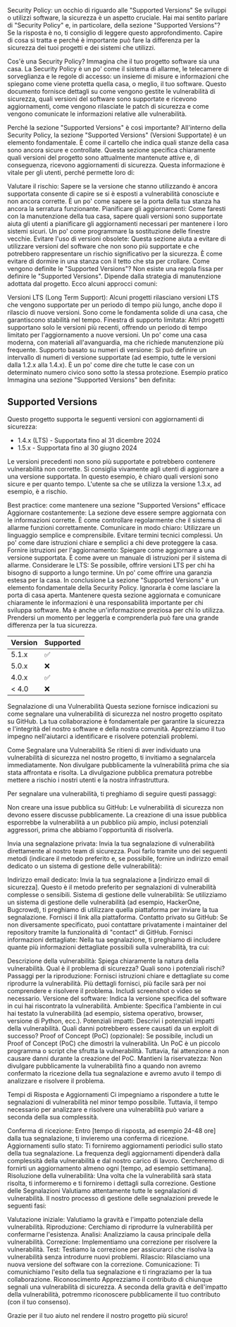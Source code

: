 Security Policy: un occhio di riguardo alle "Supported Versions"
Se sviluppi o utilizzi software, la sicurezza è un aspetto cruciale. Hai mai sentito parlare di "Security Policy" e, in particolare, della sezione "Supported Versions"? Se la risposta è no, ti consiglio di leggere questo approfondimento. Capire di cosa si tratta e perché è importante può fare la differenza per la sicurezza dei tuoi progetti e dei sistemi che utilizzi.

Cos'è una Security Policy?
Immagina che il tuo progetto software sia una casa. La Security Policy è un po' come il sistema di allarme, le telecamere di sorveglianza e le regole di accesso: un insieme di misure e informazioni che spiegano come viene protetta quella casa, o meglio, il tuo software. Questo documento fornisce dettagli su come vengono gestite le vulnerabilità di sicurezza, quali versioni del software sono supportate e ricevono aggiornamenti, come vengono rilasciate le patch di sicurezza e come vengono comunicate le informazioni relative alle vulnerabilità.

Perché la sezione "Supported Versions" è così importante?
All'interno della Security Policy, la sezione "Supported Versions" (Versioni Supportate) è un elemento fondamentale. È come il cartello che indica quali stanze della casa sono ancora sicure e controllate. Questa sezione specifica chiaramente quali versioni del progetto sono attualmente mantenute attive e, di conseguenza, ricevono aggiornamenti di sicurezza. Questa informazione è vitale per gli utenti, perché permette loro di:

Valutare il rischio: Sapere se la versione che stanno utilizzando è ancora supportata consente di capire se si è esposti a vulnerabilità conosciute e non ancora corrette. È un po' come sapere se la porta della tua stanza ha ancora la serratura funzionante.
Pianificare gli aggiornamenti: Come faresti con la manutenzione della tua casa, sapere quali versioni sono supportate aiuta gli utenti a pianificare gli aggiornamenti necessari per mantenere i loro sistemi sicuri. Un po' come programmare la sostituzione delle finestre vecchie.
Evitare l'uso di versioni obsolete: Questa sezione aiuta a evitare di utilizzare versioni del software che non sono più supportate e che potrebbero rappresentare un rischio significativo per la sicurezza. È come evitare di dormire in una stanza con il tetto che sta per crollare.
Come vengono definite le "Supported Versions"?
Non esiste una regola fissa per definire le "Supported Versions". Dipende dalla strategia di manutenzione adottata dal progetto. Ecco alcuni approcci comuni:

Versioni LTS (Long Term Support): Alcuni progetti rilasciano versioni LTS che vengono supportate per un periodo di tempo più lungo, anche dopo il rilascio di nuove versioni. Sono come le fondamenta solide di una casa, che garantiscono stabilità nel tempo.
Finestra di supporto limitata: Altri progetti supportano solo le versioni più recenti, offrendo un periodo di tempo limitato per l'aggiornamento a nuove versioni. Un po' come una casa moderna, con materiali all'avanguardia, ma che richiede manutenzione più frequente.
Supporto basato su numeri di versione: Si può definire un intervallo di numeri di versione supportate (ad esempio, tutte le versioni dalla 1.2.x alla 1.4.x). È un po' come dire che tutte le case con un determinato numero civico sono sotto la stessa protezione.
Esempio pratico
Immagina una sezione "Supported Versions" ben definita:

## Supported Versions

Questo progetto supporta le seguenti versioni con aggiornamenti di sicurezza:

* 1.4.x (LTS) - Supportata fino al 31 dicembre 2024
* 1.5.x - Supportata fino al 30 giugno 2024

Le versioni precedenti non sono più supportate e potrebbero contenere vulnerabilità non corrette. Si consiglia vivamente agli utenti di aggiornare a una versione supportata.
In questo esempio, è chiaro quali versioni sono sicure e per quanto tempo. L'utente sa che se utilizza la versione 1.3.x, ad esempio, è a rischio.

Best practice: come mantenere una sezione "Supported Versions" efficace
Aggiornare costantemente: La sezione deve essere sempre aggiornata con le informazioni corrette. È come controllare regolarmente che il sistema di allarme funzioni correttamente.
Comunicare in modo chiaro: Utilizzare un linguaggio semplice e comprensibile. Evitare termini tecnici complessi. Un po' come dare istruzioni chiare e semplici a chi deve proteggere la casa.
Fornire istruzioni per l'aggiornamento: Spiegare come aggiornare a una versione supportata. È come avere un manuale di istruzioni per il sistema di allarme.
Considerare le LTS: Se possibile, offrire versioni LTS per chi ha bisogno di supporto a lungo termine. Un po' come offrire una garanzia estesa per la casa.
In conclusione
La sezione "Supported Versions" è un elemento fondamentale della Security Policy. Ignorarla è come lasciare la porta di casa aperta. Mantenere questa sezione aggiornata e comunicare chiaramente le informazioni è una responsabilità importante per chi sviluppa software. Ma è anche un'informazione preziosa per chi lo utilizza. Prendersi un momento per leggerla e comprenderla può fare una grande differenza per la tua sicurezza.

| Version | Supported          |
| ------- | ------------------ |
| 5.1.x   | :white_check_mark: |
| 5.0.x   | :x:                |
| 4.0.x   | :white_check_mark: |
| < 4.0   | :x:                |

Segnalazione di una Vulnerabilità
Questa sezione fornisce indicazioni su come segnalare una vulnerabilità di sicurezza nel nostro progetto ospitato su GitHub. La tua collaborazione è fondamentale per garantire la sicurezza e l'integrità del nostro software e della nostra comunità. Apprezziamo il tuo impegno nell'aiutarci a identificare e risolvere potenziali problemi.

Come Segnalare una Vulnerabilità
Se ritieni di aver individuato una vulnerabilità di sicurezza nel nostro progetto, ti invitiamo a segnalarcela immediatamente. Non divulgare pubblicamente la vulnerabilità prima che sia stata affrontata e risolta. La divulgazione pubblica prematura potrebbe mettere a rischio i nostri utenti e la nostra infrastruttura.

Per segnalare una vulnerabilità, ti preghiamo di seguire questi passaggi:

Non creare una issue pubblica su GitHub: Le vulnerabilità di sicurezza non devono essere discusse pubblicamente. La creazione di una issue pubblica esporrebbe la vulnerabilità a un pubblico più ampio, inclusi potenziali aggressori, prima che abbiamo l'opportunità di risolverla.

Invia una segnalazione privata: Invia la tua segnalazione di vulnerabilità direttamente al nostro team di sicurezza. Puoi farlo tramite uno dei seguenti metodi (indicare il metodo preferito e, se possibile, fornire un indirizzo email dedicato o un sistema di gestione delle vulnerabilità):

Indirizzo email dedicato: Invia la tua segnalazione a [indirizzo email di sicurezza]. Questo è il metodo preferito per segnalazioni di vulnerabilità complesse o sensibili.
Sistema di gestione delle vulnerabilità: Se utilizziamo un sistema di gestione delle vulnerabilità (ad esempio, HackerOne, Bugcrowd), ti preghiamo di utilizzare quella piattaforma per inviare la tua segnalazione. Fornisci il link alla piattaforma.
Contatto privato su GitHub: Se non diversamente specificato, puoi contattare privatamente i maintainer del repository tramite la funzionalità di "contact" di GitHub.
Fornisci informazioni dettagliate: Nella tua segnalazione, ti preghiamo di includere quante più informazioni dettagliate possibili sulla vulnerabilità, tra cui:

Descrizione della vulnerabilità: Spiega chiaramente la natura della vulnerabilità. Qual è il problema di sicurezza? Quali sono i potenziali rischi?
Passaggi per la riproduzione: Fornisci istruzioni chiare e dettagliate su come riprodurre la vulnerabilità. Più dettagli fornisci, più facile sarà per noi comprendere e risolvere il problema. Includi screenshot o video se necessario.
Versione del software: Indica la versione specifica del software in cui hai riscontrato la vulnerabilità.
Ambiente: Specifica l'ambiente in cui hai testato la vulnerabilità (ad esempio, sistema operativo, browser, versione di Python, ecc.).
Potenziali impatti: Descrivi i potenziali impatti della vulnerabilità. Quali danni potrebbero essere causati da un exploit di successo?
Proof of Concept (PoC) (opzionale): Se possibile, includi un Proof of Concept (PoC) che dimostri la vulnerabilità. Un PoC è un piccolo programma o script che sfrutta la vulnerabilità. Tuttavia, fai attenzione a non causare danni durante la creazione del PoC.
Mantieni la riservatezza: Non divulgare pubblicamente la vulnerabilità fino a quando non avremo confermato la ricezione della tua segnalazione e avremo avuto il tempo di analizzare e risolvere il problema.

Tempi di Risposta e Aggiornamenti
Ci impegniamo a rispondere a tutte le segnalazioni di vulnerabilità nel minor tempo possibile. Tuttavia, il tempo necessario per analizzare e risolvere una vulnerabilità può variare a seconda della sua complessità.

Conferma di ricezione: Entro [tempo di risposta, ad esempio 24-48 ore] dalla tua segnalazione, ti invieremo una conferma di ricezione.
Aggiornamenti sullo stato: Ti forniremo aggiornamenti periodici sullo stato della tua segnalazione. La frequenza degli aggiornamenti dipenderà dalla complessità della vulnerabilità e dal nostro carico di lavoro. Cercheremo di fornirti un aggiornamento almeno ogni [tempo, ad esempio settimana].
Risoluzione della vulnerabilità: Una volta che la vulnerabilità sarà stata risolta, ti informeremo e ti forniremo i dettagli sulla correzione.
Gestione delle Segnalazioni
Valutiamo attentamente tutte le segnalazioni di vulnerabilità. Il nostro processo di gestione delle segnalazioni prevede le seguenti fasi:

Valutazione iniziale: Valutiamo la gravità e l'impatto potenziale della vulnerabilità.
Riproduzione: Cerchiamo di riprodurre la vulnerabilità per confermarne l'esistenza.
Analisi: Analizziamo la causa principale della vulnerabilità.
Correzione: Implementiamo una correzione per risolvere la vulnerabilità.
Test: Testiamo la correzione per assicurarci che risolva la vulnerabilità senza introdurre nuovi problemi.
Rilascio: Rilasciamo una nuova versione del software con la correzione.
Comunicazione: Ti comunichiamo l'esito della tua segnalazione e ti ringraziamo per la tua collaborazione.
Riconoscimento
Apprezziamo il contributo di chiunque segnali una vulnerabilità di sicurezza. A seconda della gravità e dell'impatto della vulnerabilità, potremmo riconoscere pubblicamente il tuo contributo (con il tuo consenso).

Grazie per il tuo aiuto nel rendere il nostro progetto più sicuro!
